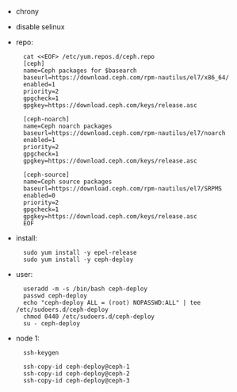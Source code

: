 - chrony


- disable selinux


- repo:

        cat <<EOF> /etc/yum.repos.d/ceph.repo
        [ceph]
        name=Ceph packages for $basearch
        baseurl=https://download.ceph.com/rpm-nautilus/el7/x86_64/
        enabled=1
        priority=2
        gpgcheck=1
        gpgkey=https://download.ceph.com/keys/release.asc

        [ceph-noarch]
        name=Ceph noarch packages
        baseurl=https://download.ceph.com/rpm-nautilus/el7/noarch
        enabled=1
        priority=2
        gpgcheck=1
        gpgkey=https://download.ceph.com/keys/release.asc

        [ceph-source]
        name=Ceph source packages
        baseurl=https://download.ceph.com/rpm-nautilus/el7/SRPMS
        enabled=0
        priority=2
        gpgcheck=1
        gpgkey=https://download.ceph.com/keys/release.asc
        EOF

- install:

        sudo yum install -y epel-release
        sudo yum install -y ceph-deploy

- user:

        useradd -m -s /bin/bash ceph-deploy
        passwd ceph-deploy
        echo "ceph-deploy ALL = (root) NOPASSWD:ALL" | tee /etc/sudoers.d/ceph-deploy
        chmod 0440 /etc/sudoers.d/ceph-deploy
        su - ceph-deploy


- node 1:

        ssh-keygen

        ssh-copy-id ceph-deploy@ceph-1
        ssh-copy-id ceph-deploy@ceph-2
        ssh-copy-id ceph-deploy@ceph-3


